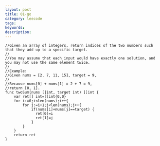 ```yaml
---
layout: post
title: 01-go
category: leecode
tags: 
keywords: 
description: 
---
```


    //Given an array of integers, return indices of the two numbers such that they add up to a specific target.
    //
    //You may assume that each input would have exactly one solution, and you may not use the same element twice.
    //
    //Example:
    //Given nums = [2, 7, 11, 15], target = 9,
    //
    //Because nums[0] + nums[1] = 2 + 7 = 9,
    //return [0, 1].
    func twoSum(nums []int, target int) []int {
    	var ret[] int=[]int{0,0}
    	for i:=0;i<len(nums);i++{
    		for j:=i+1;j<len(nums);j++{
    			if(nums[i]+nums[j]==target)	{
                  ret[0]=i
                  ret[1]=j
    			}
    		}
    	}
    	return ret
    }